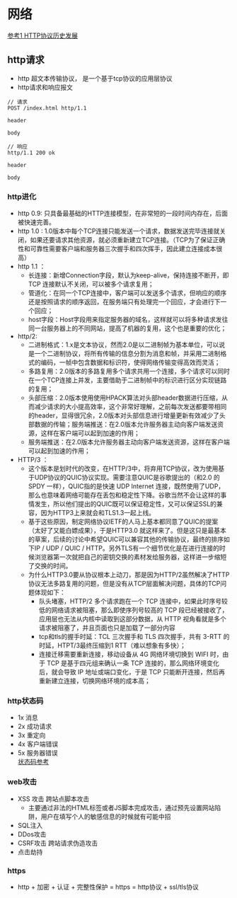 # 网络
[参考1 HTTP协议历史发展](https://segmentfault.com/a/1190000042255540)



## http请求
* http  超文本传输协议， 是一个基于tcp协议的应用层协议
* http请求和响应报文
```
// 请求  
POST /index.html http/1.1

header

body

// 响应
http/1.1 200 ok

header

body

```
### http进化
* http 0.9: 只具备最基础的HTTP连接模型，在非常短的一段时间内存在，后面被快速完善。
* http 1.0 : 1.0版本中每个TCP连接只能发送一个请求，数据发送完毕连接就关闭，如果还要请求其他资源，就必须重新建立TCP连接。（TCP为了保证正确性和可靠性需要客户端和服务器三次握手和四次挥手，因此建立连接成本很高）
* http 1.1 ：
    * 长连接：新增Connection字段，默认为keep-alive，保持连接不断开，即 TCP 连接默认不关闭，可以被多个请求复用；
    * 管道化：在同一个TCP连接中，客户端可以发送多个请求，但响应的顺序还是按照请求的顺序返回，在服务端只有处理完一个回应，才会进行下一个回应；
    * host字段：Host字段用来指定服务器的域名，这样就可以将多种请求发往同一台服务器上的不同网站，提高了机器的复用，这个也是重要的优化；
* http/2: 
    * 二进制格式：1.x是文本协议，然而2.0是以二进制帧为基本单位，可以说是一个二进制协议，将所有传输的信息分割为消息和帧，并采用二进制格式的编码，一帧中包含数据和标识符，使得网络传输变得高效而灵活；
    * 多路复用：2.0版本的多路复用多个请求共用一个连接，多个请求可以同时在一个TCP连接上并发，主要借助于二进制帧中的标识进行区分实现链路的复用；
    * 头部压缩：2.0版本使用使用HPACK算法对头部header数据进行压缩，从而减少请求的大小提高效率，这个非常好理解，之前每次发送都要带相同的header，显得很冗余，2.0版本对头部信息进行增量更新有效减少了头部数据的传输；服务端推送：在2.0版本允许服务器主动向客户端发送资源，这样在客户端可以起到加速的作用；
    * 服务端推送：在2.0版本允许服务器主动向客户端发送资源，这样在客户端可以起到加速的作用；
* HTTP/3 ：
    * 这个版本是划时代的改变，在HTTP/3中，将弃用TCP协议，改为使用基于UDP协议的QUIC协议实现。需要注意QUIC是谷歌提出的（和2.0 的SPDY 一样），QUIC指的是快速 UDP Internet 连接，既然使用了UDP，那么也意味着网络可能存在丢包和稳定性下降。谷歌当然不会让这样的事情发生，所以他们提出的QUIC既可以保证稳定性，又可以保证SSL的兼容，因为HTTP3上来就会和TLS1.3一起上线。
    * 基于这些原因，制定网络协议IETF的人马上基本都同意了QUIC的提案（太好了又能白嫖成果），于是HTTP3.0 就这样来了。但是这只是最基本的草案，后续的讨论中希望QUIC可以兼容其他的传输协议，最终的排序如下IP / UDP / QUIC / HTTP。另外TLS有一个细节优化是在进行连接的时候浏览器第一次就把自己的密钥交换的素材发给服务器，这样进一步缩短了交换的时间。
    * 为什么HTTP3.0要从协议根本上动刀，那是因为HTTP/2虽然解决了HTTP协议无法多路复用的问题，但是没有从TCP层面解决问题，具体的TCP问题体现如下：
        * 队头堵塞，HTTP/2 多个请求跑在一个 TCP 连接中，如果此时序号较低的网络请求被阻塞，那么即使序列号较高的 TCP 段已经被接收了，应用层也无法从内核中读取到这部分数据，从 HTTP 视角看就是多个请求被阻塞了，并且页面也只是加载了一部分内容
        * tcp和tls的握手时延：TCL 三次握手和 TLS 四次握手，共有 3-RTT 的时延，HTPT/3最终压缩到1 RTT（难以想象有多快）；
        * 连接迁移需要重新连接，移动设备从 4G 网络环境切换到 WIFI 时，由于 TCP 是基于四元组来确认一条 TCP 连接的，那么网络环境变化后，就会导致 IP 地址或端口变化，于是 TCP 只能断开连接，然后再重新建立连接，切换网络环境的成本高；

### http状态码
* 1x 消息
* 2x 成功请求
* 3x 重定向
* 4x 客户端错误
* 5x 服务器错误  
[状态码参考](https://segmentfault.com/a/1190000042262507)

### web攻击
* XSS 攻击 跨站点脚本攻击
    * 主要通过非法的HTML标签或者JS脚本完成攻击，通过预先设置网站陷阱，用户在填写个人的敏感信息的时候就有可能中招
* SQL注入
* DDos攻击
* CSRF攻击 跨站请求伪造攻击
* 点击劫持

### https
*  http + 加密 + 认证 + 完整性保护 = https
=  http协议 +  ssl/tls协议 